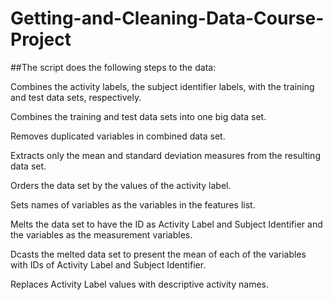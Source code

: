 # Getting-and-Cleaning-Data-Course-Project

##The script does the following steps to the data:

Combines the activity labels, the subject identifier labels, with the training and test data sets, respectively. 

Combines the training and test data sets into one big data set.

Removes duplicated variables in combined data set.

Extracts only the mean and standard deviation measures from the resulting data set.

Orders the data set by the values of the activity label.

Sets names of variables as the variables in the features list.

Melts the data set to have the ID as Activity Label and Subject Identifier and the variables as the measurement variables.

Dcasts the melted data set to present the mean of each of the variables with IDs of Activity Label and Subject Identifier.

Replaces Activity Label values with descriptive activity names.
